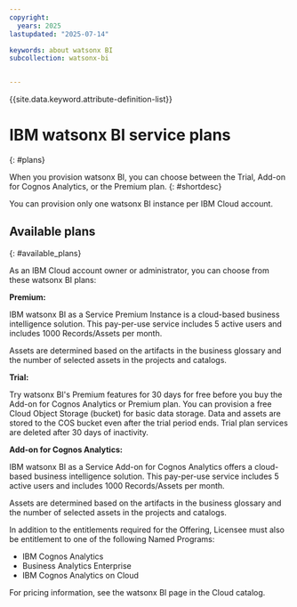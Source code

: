 ```yaml
---
copyright:
  years: 2025
lastupdated: "2025-07-14"

keywords: about watsonx BI
subcollection: watsonx-bi


---
```


{{site.data.keyword.attribute-definition-list}}

# IBM watsonx BI service plans
{: #plans}

When you provision watsonx BI, you can choose between the Trial, Add-on for Cognos Analytics, or the Premium plan. {: #shortdesc}

You can provision only one watsonx BI instance per IBM Cloud account.

## Available plans
{: #available_plans}

As an IBM Cloud account owner or administrator, you can choose from these watsonx BI plans:

**Premium:**
	
IBM watsonx BI as a Service Premium Instance is a cloud-based business intelligence solution. This pay-per-use service includes 5 active users and includes 1000 Records/Assets per month.

Assets are determined based on the artifacts in the business glossary and the number of selected assets in the projects and catalogs.

**Trial:**

Try watsonx BI's Premium features for 30 days for free before you buy the Add-on for Cognos Analytics or Premium plan. You can provision a free Cloud Object Storage (bucket) for basic data storage. Data and assets are stored to the COS bucket even after the trial period ends. Trial plan services are deleted after 30 days of inactivity.


**Add-on for Cognos Analytics:**

IBM watsonx BI as a Service Add-on for Cognos Analytics offers a cloud-based business intelligence solution. 
This pay-per-use service includes 5 active users and includes 1000 Records/Assets per month.

Assets are determined based on the artifacts in the business glossary and the number of selected assets in the projects and catalogs.

In addition to the entitlements required for the Offering, Licensee must also be entitlement to one of the following Named Programs:

- IBM Cognos Analytics
- Business Analytics Enterprise
- IBM Cognos Analytics on Cloud

For pricing information, see the watsonx BI page in the Cloud catalog.
